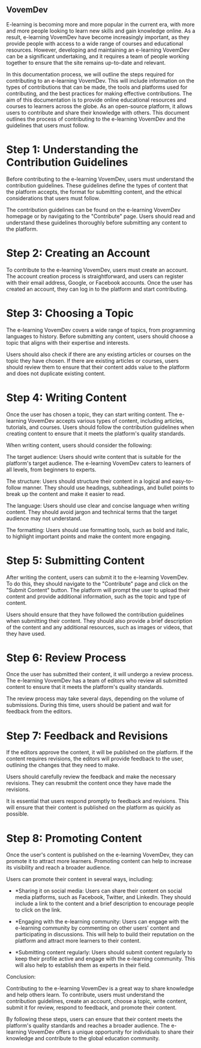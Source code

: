 ## VovemDev

E-learning is becoming more and more popular in the current era, with more and more people looking to learn new skills and gain knowledge online. As a result, e-learning VovemDev have become increasingly important, as they provide people with access to a wide range of courses and educational resources. However, developing and maintaining an e-learning VovemDev can be a significant undertaking, and it requires a team of people working together to ensure that the site remains up-to-date and relevant.

In this documentation process, we will outline the steps required for contributing to an e-learning VovemDev. This will include information on the types of contributions that can be made, the tools and platforms used for contributing, and the best practices for making effective contributions. The aim of this documentation is to provide online educational resources and courses to learners across the globe. As an open-source platform, it allows users to contribute and share their knowledge with others. This document outlines the process of contributing to the e-learning VovemDev and the guidelines that users must follow.


# Step 1: Understanding the Contribution Guidelines

Before contributing to the e-learning VovemDev, users must understand the contribution guidelines. These guidelines define the types of content that the platform accepts, the format for submitting content, and the ethical considerations that users must follow.

The contribution guidelines can be found on the e-learning VovemDev homepage or by navigating to the "Contribute" page. Users should read and understand these guidelines thoroughly before submitting any content to the platform.

# Step 2: Creating an Account

To contribute to the e-learning VovemDev, users must create an account. The account creation process is straightforward, and users can register with their email address, Google, or Facebook accounts. Once the user has created an account, they can log in to the platform and start contributing.

# Step 3: Choosing a Topic

The e-learning VovemDev covers a wide range of topics, from programming languages to history. Before submitting any content, users should choose a topic that aligns with their expertise and interests.

Users should also check if there are any existing articles or courses on the topic they have chosen. If there are existing articles or courses, users should review them to ensure that their content adds value to the platform and does not duplicate existing content.

# Step 4: Writing Content

Once the user has chosen a topic, they can start writing content. The e-learning VovemDev accepts various types of content, including articles, tutorials, and courses. Users should follow the contribution guidelines when creating content to ensure that it meets the platform's quality standards.

When writing content, users should consider the following:

The target audience: Users should write content that is suitable for the platform's target audience. The e-learning VovemDev caters to learners of all levels, from beginners to experts.

The structure: Users should structure their content in a logical and easy-to-follow manner. They should use headings, subheadings, and bullet points to break up the content and make it easier to read.

The language: Users should use clear and concise language when writing content. They should avoid jargon and technical terms that the target audience may not understand.

The formatting: Users should use formatting tools, such as bold and italic, to highlight important points and make the content more engaging.

# Step 5: Submitting Content

After writing the content, users can submit it to the e-learning VovemDev. To do this, they should navigate to the "Contribute" page and click on the "Submit Content" button. The platform will prompt the user to upload their content and provide additional information, such as the topic and type of content.

Users should ensure that they have followed the contribution guidelines when submitting their content. They should also provide a brief description of the content and any additional resources, such as images or videos, that they have used.

# Step 6: Review Process

Once the user has submitted their content, it will undergo a review process. The e-learning VovemDev has a team of editors who review all submitted content to ensure that it meets the platform's quality standards.

The review process may take several days, depending on the volume of submissions. During this time, users should be patient and wait for feedback from the editors.

# Step 7: Feedback and Revisions

If the editors approve the content, it will be published on the platform. If the content requires revisions, the editors will provide feedback to the user, outlining the changes that they need to make.

Users should carefully review the feedback and make the necessary revisions. They can resubmit the content once they have made the revisions.

It is essential that users respond promptly to feedback and revisions. This will ensure that their content is published on the platform as quickly as possible.

# Step 8: Promoting Content

Once the user's content is published on the e-learning VovemDev, they can promote it to attract more learners. Promoting content can help to increase its visibility and reach a broader audience.

Users can promote their content in several ways, including:

- *Sharing it on social media: Users can share their content on social media platforms, such as Facebook, Twitter, and LinkedIn. They should include a link to the content and a brief description to encourage people to click on the link.

- *Engaging with the e-learning community: Users can engage with the e-learning community by commenting on other users' content and participating in discussions. This will help to build their reputation on the platform and attract more learners to their content.

- *Submitting content regularly: Users should submit content regularly to keep their profile active and engage with the e-learning community. This will also help to establish them as experts in their field.

Conclusion:

Contributing to the e-learning VovemDev is a great way to share knowledge and help others learn. To contribute, users must understand the contribution guidelines, create an account, choose a topic, write content, submit it for review, respond to feedback, and promote their content.

By following these steps, users can ensure that their content meets the platform's quality standards and reaches a broader audience. The e-learning VovemDev offers a unique opportunity for individuals to share their knowledge and contribute to the global education community.
